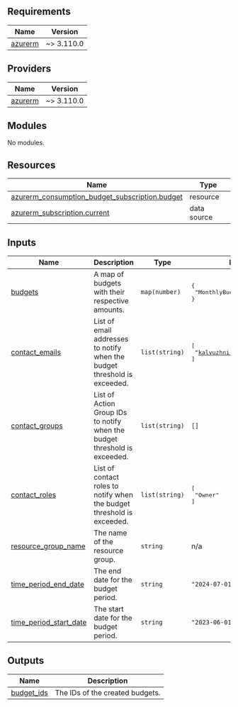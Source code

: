 <!-- BEGIN_TF_DOCS -->
## Requirements

| Name | Version |
|------|---------|
| <a name="requirement_azurerm"></a> [azurerm](#requirement\_azurerm) | ~> 3.110.0 |

## Providers

| Name | Version |
|------|---------|
| <a name="provider_azurerm"></a> [azurerm](#provider\_azurerm) | ~> 3.110.0 |

## Modules

No modules.

## Resources

| Name | Type |
|------|------|
| [azurerm_consumption_budget_subscription.budget](https://registry.terraform.io/providers/hashicorp/azurerm/latest/docs/resources/consumption_budget_subscription) | resource |
| [azurerm_subscription.current](https://registry.terraform.io/providers/hashicorp/azurerm/latest/docs/data-sources/subscription) | data source |

## Inputs

| Name | Description | Type | Default | Required |
|------|-------------|------|---------|:--------:|
| <a name="input_budgets"></a> [budgets](#input\_budgets) | A map of budgets with their respective amounts. | `map(number)` | <pre>{<br>  "MonthlyBudget": 50<br>}</pre> | no |
| <a name="input_contact_emails"></a> [contact\_emails](#input\_contact\_emails) | List of email addresses to notify when the budget threshold is exceeded. | `list(string)` | <pre>[<br>  "kalyuzhni.sergei@gmail.com"<br>]</pre> | no |
| <a name="input_contact_groups"></a> [contact\_groups](#input\_contact\_groups) | List of Action Group IDs to notify when the budget threshold is exceeded. | `list(string)` | `[]` | no |
| <a name="input_contact_roles"></a> [contact\_roles](#input\_contact\_roles) | List of contact roles to notify when the budget threshold is exceeded. | `list(string)` | <pre>[<br>  "Owner"<br>]</pre> | no |
| <a name="input_resource_group_name"></a> [resource\_group\_name](#input\_resource\_group\_name) | The name of the resource group. | `string` | n/a | yes |
| <a name="input_time_period_end_date"></a> [time\_period\_end\_date](#input\_time\_period\_end\_date) | The end date for the budget period. | `string` | `"2024-07-01T00:00:00Z"` | no |
| <a name="input_time_period_start_date"></a> [time\_period\_start\_date](#input\_time\_period\_start\_date) | The start date for the budget period. | `string` | `"2023-06-01T00:00:00Z"` | no |

## Outputs

| Name | Description |
|------|-------------|
| <a name="output_budget_ids"></a> [budget\_ids](#output\_budget\_ids) | The IDs of the created budgets. |
<!-- END_TF_DOCS -->
